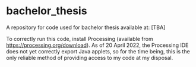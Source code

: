 # bachelor_thesis
A repository for code used for bachelor thesis available at: [TBA]

To correctly run this code, install Processing (available from https://processing.org/download). As of 20 April 2022, the Processing IDE does not yet correctly export Java applets, so for the time being, this is the only reliable method of providing access to my code at my disposal.

